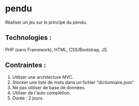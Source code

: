 # pendu
Réaliser un jeu sur le principe du pendu.   

## Technologies :  
PHP (sans Framework), HTML, CSS/Bootstrap, JS.  

## Contraintes : 
1. Utiliser une architecture MVC. 
2. Stocker une liste de mots dans un fichier "dictionnaire.json" 
3. Ne pas utiliser de base de données. 
4. Utiliser de l'auto complétion.  
5. Durée : 2 jours.
